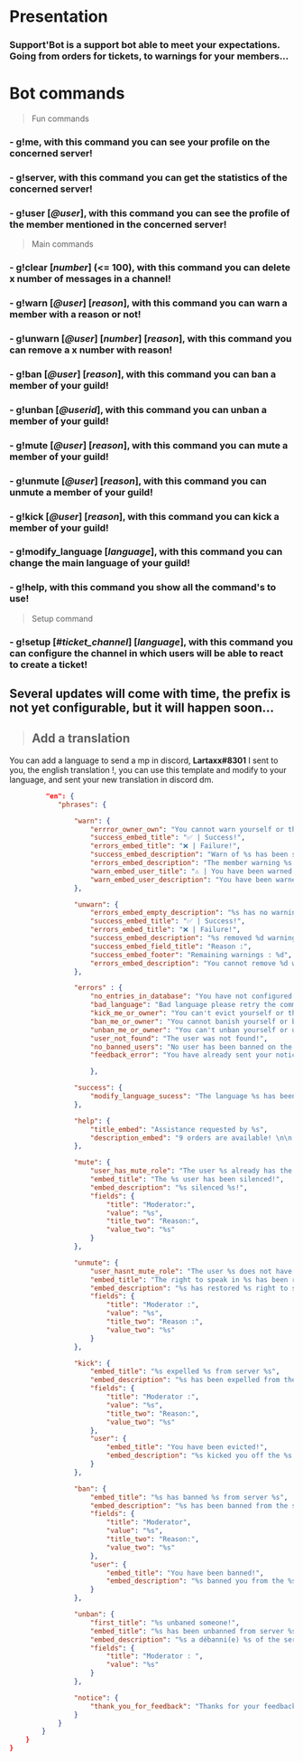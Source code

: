 # Presentation

### Support'Bot is a support bot able to meet your expectations. Going from orders for tickets, to warnings for your members... 

# Bot commands

> Fun commands
### - **g!me**, with this command you can see your profile on the concerned server!
### - **g!server**, with this command you can get the statistics of the concerned server!
### - **g!user** [*@user*], with this command you can see the profile of the member mentioned in the concerned server!

> Main commands
### - **g!clear** [*number*] (<= 100), with this command you can delete x number of messages in a channel!
### - **g!warn** [*@user*] [*reason*], with this command you can warn a member with a reason or not!
### - **g!unwarn** [*@user*] [*number*] [*reason*], with this command you can remove a x number with reason!
### - **g!ban** [*@user*] [*reason*], with this command you can ban a member of your guild!
### - **g!unban** [*@userid*], with this command you can unban a member of your guild!
### - **g!mute** [*@user*] [*reason*], with this command you can mute a member of your guild!
### - **g!unmute** [*@user*] [*reason*], with this command you can unmute a member of your guild!
### - **g!kick** [*@user*] [*reason*], with this command you can kick a member of your guild!
### - **g!modify_language** [*language*], with this command you can change the main language of your guild!
### - **g!help**, with this command you show all the command's to use!

> Setup command
### - **g!setup** [*#ticket_channel*] [*language*], with this command you can configure the channel in which users will be able to react to create a ticket!

## Several updates will come with time, the prefix is not yet configurable, but it will happen soon...

>## Add a translation

You can add a language to send a mp in discord, **Lartaxx#8301**
I sent to you, the english translation !, you can use this template and modify to your language, and sent your new translation in discord dm.
```json
         "en": {
            "phrases": {

                "warn": {
                    "errror_owner_own": "You cannot warn yourself or the owner of the server!",
                    "success_embed_title": "✅ | Success!",
                    "errors_embed_title": "❌ | Failure!",
                    "success_embed_description": "Warn of %s has been successfully completed!",
                    "errors_embed_description": "The member warning %s has failed! \n Reason: %s",
                    "warn_embed_user_title": "⚠️ | You have been warned!",
                    "warn_embed_user_description": "You have been warned by %s for the reason %s on the server %s."
                },

                "unwarn": {
                    "errors_embed_empty_description": "%s has no warning!",
                    "success_embed_title": "✅ | Success!",
                    "errors_embed_title": "❌ | Failure!",
                    "success_embed_description": "%s removed %d warnings!",
                    "success_embed_field_title": "Reason :",
                    "success_embed_footer": "Remaining warnings : %d",
                    "errors_embed_description": "You cannot remove %d warnings at %s otherwise it will be at %d warnings!"
                },

                "errors" : {
                    "no_entries_in_database": "You have not configured your server!\nPlease ask %s to use the command g!setup",
                    "bad_language": "Bad language please retry the commande with the language fr or en",
                    "kick_me_or_owner": "You can't evict yourself or the owner of the server %s!",
                    "ban_me_or_owner": "You cannot banish yourself or banish the owner of the server %s!",
                    "unban_me_or_owner": "You can't unban yourself or unban the server owner %s!",
                    "user_not_found": "The user was not found!",
                    "no_banned_users": "No user has been banned on the server %s!",
                    "feedback_error": "You have already sent your notice for the bot %s or you have not configured your server!"

                    },

                "success": {
                    "modify_language_sucess": "The language %s has been defined as your main language on your server %s"
                },

                "help": {
                    "title_embed": "Assistance requested by %s",
                    "description_embed": "9 orders are available! \n\n __**Fun's commands**__ \n\n g!me : Allows you to view your profile on the concerned server \n g!server : Allows to see the statistics of the concerned server \n g!user @user : Allows to see the profile of the mentioned user in the mentioned server \n\n __**Main Command's**__ \n\n g!clear number: Allows to delete the written number of messages in the channel. \n g!help : Allows you to see all the commands of the bot \n g!modify_language language: Allows you to modify the language of the bot \n g!unwarn @user reason number: Allows to remove an x number from a user \n g!warn @user reason: Allows to warn a user \n\n __**Setup Command**__ \n\n g!setup #channel_ticket language: Allows you to configure the ticket channel and choose the bot language (default: English)."
                },

                "mute": {
                    "user_has_mute_role": "The user %s already has the role %s!",
                    "embed_title": "The %s user has been silenced!",
                    "embed_description": "%s silenced %s!",
                    "fields": {
                        "title": "Moderator:",
                        "value": "%s",
                        "title_two": "Reason:",
                        "value_two": "%s"
                    }
                },

                "unmute": {
                    "user_hasnt_mute_role": "The user %s does not have the role %s!",
                    "embed_title": "The right to speak in %s has been restored!",
                    "embed_description": "%s has restored %s right to speak!",
                    "fields": {
                        "title": "Moderator :",
                        "value": "%s",
                        "title_two": "Reason :",
                        "value_two": "%s"
                    }
                },

                "kick": {
                    "embed_title": "%s expelled %s from server %s",
                    "embed_description": "%s has been expelled from the server!",
                    "fields": {
                        "title": "Moderator :",
                        "value": "%s",
                        "title_two": "Reason:",
                        "value_two": "%s"
                    },
                    "user": {
                        "embed_title": "You have been evicted!",
                        "embed_description": "%s kicked you off the %s server!"
                    }
                },

                "ban": {
                    "embed_title": "%s has banned %s from server %s",
                    "embed_description": "%s has been banned from the server!",
                    "fields": {
                        "title": "Moderator",
                        "value": "%s",
                        "title_two": "Reason:",
                        "value_two": "%s"
                    },
                    "user": {
                        "embed_title": "You have been banned!",
                        "embed_description": "%s banned you from the %s server !"
                    }
                },

                "unban": {
                    "first_title": "%s unbaned someone!",
                    "embed_title": "%s has been unbanned from server %s",
                    "embed_description": "%s a débanni(e) %s of the server!",
                    "fields": {
                        "title": "Moderator : ",
                        "value": "%s"
                    }
                },

                "notice": {
                    "thank_you_for_feedback": "Thanks for your feedback!"
                }
            }
        }
    }
}
```
